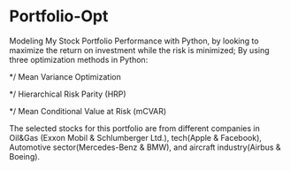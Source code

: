 # Portfolio-Opt

Modeling My Stock Portfolio Performance with Python, by looking to maximize the return on investment while the risk is minimized; By using three optimization methods in Python: 

   */ Mean Variance Optimization
   
   */ Hierarchical Risk Parity (HRP)
   
   */ Mean Conditional Value at Risk (mCVAR)
   
The selected stocks for this portfolio are from different companies in Oil&Gas (Exxon Mobil & Schlumberger Ltd.), tech(Apple & Facebook), Automotive sector(Mercedes-Benz & BMW), and aircraft industry(Airbus & Boeing).
